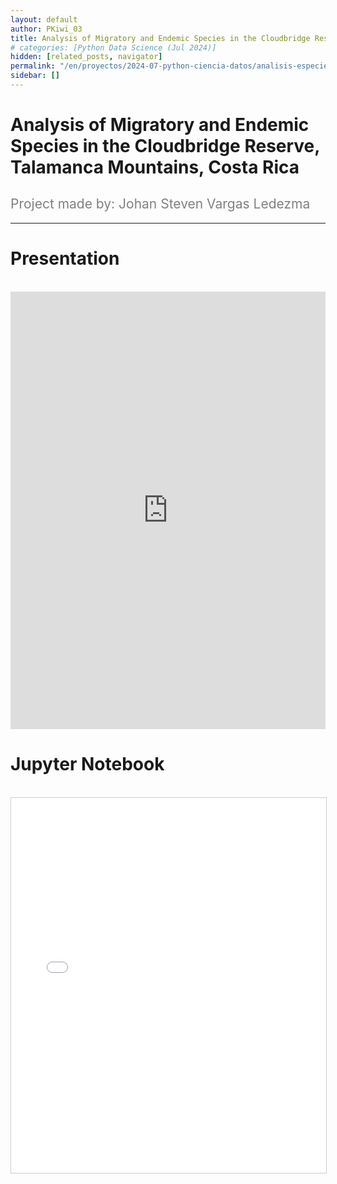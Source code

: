 ```yaml
---
layout: default
author: PKiwi_03
title: Analysis of Migratory and Endemic Species in the Cloudbridge Reserve, Talamanca Mountains, Costa Rica
# categories: [Python Data Science (Jul 2024)]
hidden: [related_posts, navigator]
permalink: "/en/proyectos/2024-07-python-ciencia-datos/analisis-especies-reserva-cloudbrige.html"
sidebar: []
---
```


# Analysis of Migratory and Endemic Species in the Cloudbridge Reserve, Talamanca Mountains, Costa Rica

<h2 style="color: gray; font-weight: normal;">
Project made by: Johan Steven Vargas Ledezma
</h2>

---
# Presentation
<br>

<iframe width="100%" height="700" src="https://www.youtube.com/embed/V9etd4uGSqA" frameborder="0" allow="accelerometer; autoplay; clipboard-write; encrypted-media; gyroscope; picture-in-picture; web-share" referrerpolicy="strict-origin-when-cross-origin" allowfullscreen></iframe>

<br>

# Jupyter Notebook

<br>

<iframe 
    src="/assets/html/2024-07-python/johan_ledezma.html" 
    width="100%" 
    height="600" 
    style="border: 1px solid #ccc;"
></iframe>
